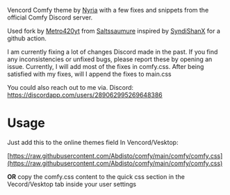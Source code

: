 Vencord Comfy theme by [Nyria](https://github.com/Comfy-Themes/Discord.git) with a few fixes and snippets from the official Comfy Discord server.

Used fork by [Metro420yt](https://github.com/Metro420yt/ClassUpdate) from [Saltssaumure](https://github.com/Saltssaumure/ClassUpdate) inspired by [SyndiShanX](https://github.com/SyndiShanX/Update-Classes) for a github action.

I am currently fixing a lot of changes Discord made in the past.
If you find any inconsistencies or unfixed bugs, please report these by opening an issue.
Currently, I will add most of the fixes in comfy.css. After being satisfied with my fixes, will I append the fixes to main.css 

You could also reach out to me via. Discord: https://discordapp.com/users/289062995269648386

# Usage
Just add this to the online themes field In Vencord/Vesktop:

[https://raw.githubusercontent.com/Abdisto/comfy/main/comfy/comfy.css](https://raw.githubusercontent.com/Abdisto/comfy/main/comfy/comfy.css)

**OR** copy the comfy.css content to the quick css section in the Vecord/Vesktop tab inside your user settings
